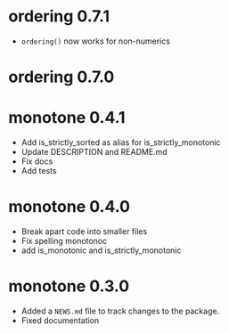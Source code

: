 # ordering 0.7.1 
 
 - `ordering()` now works for non-numerics

# ordering 0.7.0 

# monotone 0.4.1

 - Add is_strictly_sorted as alias for is_strictly_monotonic 
 - Update DESCRIPTION and README.md
 - Fix docs
 - Add tests
 
# monotone 0.4.0 

 - Break apart code into smaller files
 - Fix spelling monotonoc
 - add is_monotonic and is_strictly_monotonic

# monotone 0.3.0

 - Added a `NEWS.md` file to track changes to the package.
 - Fixed documentation

